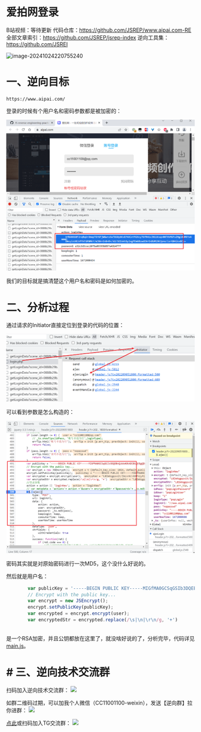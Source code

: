 # 爱拍网登录

B站视频：等待更新
代码仓库：https://github.com/JSREP/www.aipai.com-RE
全部文章索引：https://github.com/JSREP/jsrep-index
逆向工具集：https://github.com/JSREI

![image-20241024220755240](https://cdn.jsdelivr.net/gh/JSREI/.github/profile/README.assets/image-20241024220755240.png)

# 一、逆向目标

```
https://www.aipai.com/
```

登录的时候有个用户名和密码参数都是被加密的：

![image-20221227025039395](README.assets/image-20221227025039395.png)

我们的目标就是搞清楚这个用户名和密码是如何加密的。

# 二、分析过程

通过请求的Initiator直接定位到登录的代码的位置：

![image-20221227025118843](README.assets/image-20221227025118843.png)

可以看到参数是怎么构造的：

![image-20221227025200577](README.assets/image-20221227025200577.png)

密码其实就是对原始密码进行一次MD5，这个没什么好说的。

然后就是用户名：

```js
        var publicKey = '-----BEGIN PUBLIC KEY-----MIGfMA0GCSqGSIb3DQEBAQUAA4GNADCBiQKBgQDs/S8+O5yCcwypPNAQDmcVGY5UEa/iMNDFKcoovLFayhy3Jm/S1L8oYC85Rx8YwWOaQ9Zak0i6eb1AM2JDN7T9+pYb7mf4fzpE4BbXnAc3OqPwxEsNAsAsMKg6GhVxLu2/bfhrKOZ9Arvf6m/n0bGpfdJhIdom6iWh5iG4c+z5vwIDAQAB-----END PUBLIC KEY-----'
        // Encrypt with the public key...
        var encrypt = new JSEncrypt();
        encrypt.setPublicKey(publicKey);
        var encrypted = encrypt.encrypt(user);
        var encryptedStr = encrypted.replace(/\s|\n|\r\n/g, '+')
        
```

是一个RSA加密，并且公钥都放在这里了，就没啥好说的了，分析完毕，代码详见[main.js](main.js)。

# # 三、逆向技术交流群

扫码加入逆向技术交流群：
<img src="https://cdn.jsdelivr.net/gh/JSREI/.github/profile/README.assets/image-20241016230653669.png" style="width: 200px">

如群二维码过期，可以加我个人微信（CC11001100-weixin），发送【逆向群】拉你进群：
<img src="https://cdn.jsdelivr.net/gh/JSREI/.github/profile/README.assets/image-20231030132026541-7614065.png" style="width: 200px">

[点此](https://t.me/jsreijsrei)或扫码加入TG交流群：
<img src="https://cdn.jsdelivr.net/gh/JSREI/.github/profile/README.assets/image-20241016231143315.png" style="width: 200px">


